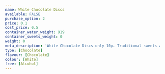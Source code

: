 ```yaml
---
name: White Chocolate Discs
available: FALSE
purchase_option: 2
price: 0.1
cost_price: 0.5
container_water_weight: 919
container_sweets_weight: 0
weight: 0
meta_description: 'White Chocolate Discs only 10p. Traditional sweets and more at Humbugs Confectionery Store. Specialists in satisfying your sweet tooth!'
type: [Chocolate]
flavour: [Chocolate]
colour: [White]
free: [Alcohol]
---
```

